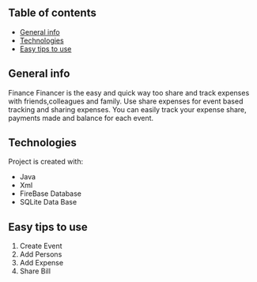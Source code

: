 

## Table of contents

- [General info](#general-info)
- [Technologies](#technologies)
- [Easy tips to use](#easy-tips-to-use)

## General info
 Finance Financer is the easy and quick way too share and track expenses with friends,colleagues and family.
 Use share expenses for event based tracking and sharing expenses. 
 You can easily track your expense share, payments made and balance for each event.


## Technologies

Project is created with:

- Java
- Xml
- FireBase Database
- SQLite Data Base

## Easy tips to use
 1. Create Event
 2. Add Persons
 3. Add Expense
 4. Share Bill
